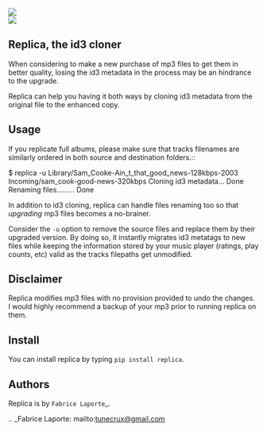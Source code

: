 [![](http://img.shields.io/pypi/v/replica.svg)](https://pypi.python.org/pypi/replica)  
[![](https://img.shields.io/badge/rss-subscribe-orange.svg)](https://github.com/Kraymer/replica/releases.atom)

Replica, the id3 cloner 
------------------------

When considering to make a new purchase of mp3 files to get them in better quality, 
losing the id3 metadata in the process may be an hindrance to the upgrade.   

Replica can help you having it both ways by cloning id3 metadata from the original 
file to the enhanced copy. 

Usage
-----

If you replicate full albums, please make sure that tracks filenames are similarly ordered in both source and destination folders.:: 

  $ replica -u Library/Sam_Cooke-Ain_t_that_good_news-128kbps-2003 Incoming/sam_cook-good-news-320kbps
  Cloning id3 metadata... Done
  Renaming files......... Done

In addition to id3 cloning, replica can handle files renaming too so that *upgrading* mp3 files becomes a no-brainer. 
 
Consider the ``-u`` option to remove the source files and replace them by their upgraded version.
By doing so, it instantly migrates id3 metatags to new files while keeping the information stored by your music player (ratings, play counts, etc) valid as the tracks filepaths get unmodified. 

Disclaimer
----------

Replica modifies mp3 files with no provision provided to undo the changes. I would highly recommend a backup of your mp3 prior to running replica on them.

Install
-------

You can install replica by typing ``pip install replica``.  

Authors
-------

Replica is by `Fabrice Laporte`_.

.. _Fabrice Laporte: mailto:tunecrux@gmail.com
